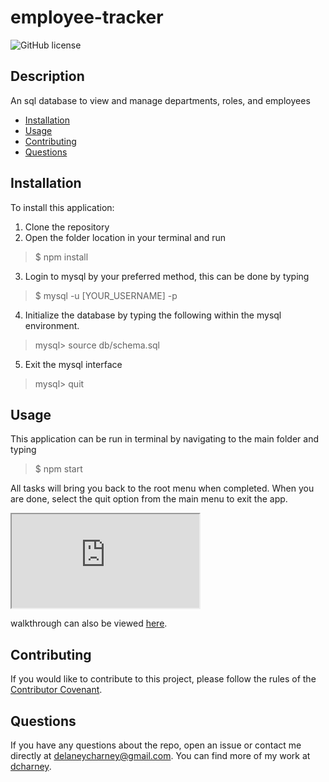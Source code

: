 # employee-tracker
![GitHub license](https://img.shields.io/badge/License-MIT-blue.svg)

## Description
An sql database to view and manage departments, roles, and employees

* [Installation](#installation)
* [Usage](#usage)
* [Contributing](#contributing)
* [Questions](#questions)

## Installation

To install this application:

1. Clone the repository
2. Open the folder location in your terminal and run 
> $ npm install
3. Login to mysql by your preferred method, this can be done by typing 
> $ mysql -u [YOUR_USERNAME] -p
4. Initialize the database by typing the following within the mysql environment.
> mysql> source db/schema.sql
5. Exit the mysql interface
> mysql> quit

## Usage

This application can be run in terminal by navigating to the main folder and typing

> $ npm start

All tasks will bring you back to the root menu when completed. When you are done, select the quit option from the main menu to exit the app.

 <!-- separator -->
 <div class = "iframe_container">
    <iframe src="https://drive.google.com/file/d/15BKVxF5no1UoX9XAXCGur226mvpYblEd/preview" allowfullscreen="allowfullscreen"> </iframe>
</div>

 <!-- separator -->

walkthrough can also be viewed [here](https://drive.google.com/file/d/15BKVxF5no1UoX9XAXCGur226mvpYblEd/view).

## Contributing

If you would like to contribute to this project, please follow the rules of the [Contributor Covenant](https://www.contributor-covenant.org/).

## Questions

If you have any questions about the repo, open an issue or contact me directly at delaneycharney@gmail.com. You can find more of my work at [dcharney](https://github.com/dcharney/).
